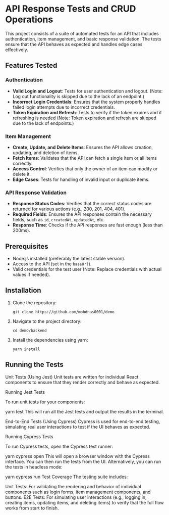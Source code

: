 # API Response Tests and CRUD Operations

This project consists of a suite of automated tests for an API that includes authentication, item management, and basic response validation. The tests ensure that the API behaves as expected and handles edge cases effectively.

## Features Tested

### Authentication
- **Valid Login and Logout**: Tests for user authentication and logout. (Note: Log out functionality is skipped due to the lack of an endpoint.)
- **Incorrect Login Credentials**: Ensures that the system properly handles failed login attempts due to incorrect credentials.
- **Token Expiration and Refresh**: Tests to verify if the token expires and if refreshing is needed (Note: Token expiration and refresh are skipped due to the lack of endpoints.)

### Item Management
- **Create, Update, and Delete Items**: Ensures the API allows creation, updating, and deletion of items.
- **Fetch Items**: Validates that the API can fetch a single item or all items correctly.
- **Access Control**: Verifies that only the owner of an item can modify or delete it.
- **Edge Cases**: Tests for handling of invalid input or duplicate items.

### API Response Validation
- **Response Status Codes**: Verifies that the correct status codes are returned for various actions (e.g., 200, 201, 404, 401).
- **Required Fields**: Ensures the API responses contain the necessary fields, such as `id`, `createdAt`, `updatedAt`, etc.
- **Response Time**: Checks if the API responses are fast enough (less than 200ms).

## Prerequisites

- Node.js installed (preferably the latest stable version).
- Access to the API (set in the `baseUrl`).
- Valid credentials for the test user (Note: Replace credentials with actual values if needed).

## Installation

1. Clone the repository:
    ```
    git clone https://github.com/mohdnas0001/demo
    ```

2. Navigate to the project directory:
    ```
    cd demo/backend
    ```

3. Install the dependencies using yarn:
    ```
    yarn install
    ```

## Running the Tests

Unit Tests (Using Jest)
Unit tests are written for individual React components to ensure that they render correctly and behave as expected.

Running Jest Tests

To run unit tests for your components:

yarn test
This will run all the Jest tests and output the results in the terminal.

End-to-End Tests (Using Cypress)
Cypress is used for end-to-end testing, simulating real user interactions to test if the UI behaves as expected.

Running Cypress Tests

To run Cypress tests, open the Cypress test runner:

yarn cypress open
This will open a browser window with the Cypress interface. You can then run the tests from the UI. Alternatively, you can run the tests in headless mode:


yarn cypress run
Test Coverage
The testing suite includes:

Unit Tests: For validating the rendering and behavior of individual components such as login forms, item management components, and buttons.
E2E Tests: For simulating user interactions (e.g., logging in, creating items, updating items, and deleting items) to verify that the full flow works from start to finish.

